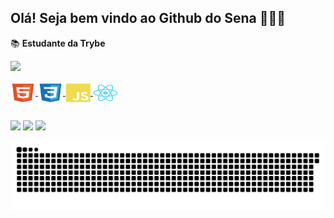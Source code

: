 ## **Olá! Seja bem vindo ao Github do Sena 🚀🚀🚀**

📚 **Estudante da Trybe**

<div>
  <a href="https://github.com/msennaa">
  <img height="180em" src="https://github-readme-stats.vercel.app/api/top-langs/?username=msennaa&layout=compact&langs_count=7&theme=dark"/>
</div>
<div>
  <div style="display: inline_block"><br>
  <img align="center" alt="Sena-HTML" height="30" width="40" src="https://raw.githubusercontent.com/devicons/devicon/master/icons/html5/html5-original.svg">
  <img align="center" alt="Sena-CSS" height="30" width="40" src="https://raw.githubusercontent.com/devicons/devicon/master/icons/css3/css3-original.svg">
  <img align="center" alt="Sena-Js" height="30" width="40" src="https://raw.githubusercontent.com/devicons/devicon/master/icons/javascript/javascript-plain.svg">
  <img align="center" alt="Sena-React" height="30" width="40" src="https://raw.githubusercontent.com/devicons/devicon/master/icons/react/react-original.svg">
</div>
</div>

##

<div>

  <a href="https://www.instagram.com/matheusmsenaa/" target="_blank"><img src="https://img.shields.io/badge/-Instagram-%23E4405F?style=for-the-badge&logo=instagram&logoColor=white" target="_blank"></a>
  <a href = "mailto:senamatheusjob@gmail.com"><img src="https://img.shields.io/badge/-Gmail-%23333?style=for-the-badge&logo=gmail&logoColor=white" target="_blank"></a>
  <a href="https://www.linkedin.com/in/matheus-sena-1273aa214/" target="_blank"><img src="https://img.shields.io/badge/-LinkedIn-%230077B5?style=for-the-badge&logo=linkedin&logoColor=white" target="_blank"></a> 
 
</div>

  ![Snake animation](https://github.com/msennaa/msennaa/blob/output/github-contribution-grid-snake.svg)


